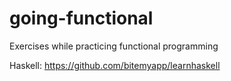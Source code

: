 # going-functional
Exercises while practicing functional programming

Haskell:
https://github.com/bitemyapp/learnhaskell
